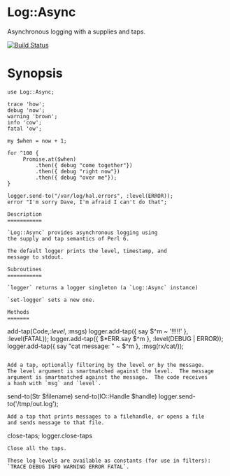 Log::Async
==========
Asynchronous logging with a supplies and taps.

[![Build Status](https://travis-ci.org/bduggan/p6-log-async.svg)](https://travis-ci.org/bduggan/p6-log-async)

Synopsis
========

```
use Log::Async;

trace 'how';
debug 'now';
warning 'brown';
info 'cow';
fatal 'ow';

my $when = now + 1;

for ^100 {
     Promise.at($when)
         .then({ debug "come together"})
         .then({ debug "right now"})
         .then({ debug "over me"});
}

logger.send-to("/var/log/hal.errors", :level(ERROR));
error "I'm sorry Dave, I'm afraid I can't do that";

Description
===========

`Log::Async` provides asynchronous logging using
the supply and tap semantics of Perl 6.

The default logger prints the level, timestamp, and
message to stdout.

Subroutines
===========

`logger` returns a logger singleton (a `Log::Async` instance)

`set-logger` sets a new one.

Methods
=======

```
add-tap(Code,:$level,:$msgs)
logger.add-tap({ say $^m<msg> ~ '!!!!!' }, :level(FATAL));
logger.add-tap({ $\*ERR.say $^m<msg> }, :level(DEBUG | ERROR));
logger.add-tap({ say "cat message: " ~ $^m<msg> }, :msg(rx/cat/));
```

Add a tap, optionally filtering by the level or by the message.
The level argument is smartmatched against the level.  The message
argument is smartmatched against the message.  The code receives
a hash with `msg` and `level`.

```
send-to(Str $filename)
send-to(IO::Handle $handle)
logger.send-to('/tmp/out.log');
```
Add a tap that prints messages to a filehandle, or opens a file
and sends message to that file.

```
close-taps;
logger.close-taps
```
Close all the taps.

These log levels are available as constants (for use in filters):
`TRACE DEBUG INFO WARNING ERROR FATAL`.
